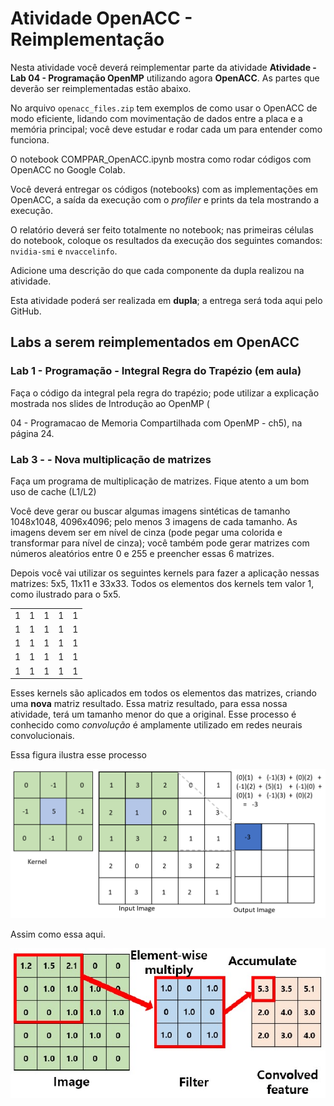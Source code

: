 # Atividade OpenACC - Reimplementação

Nesta atividade você deverá reimplementar parte da atividade **Atividade - Lab 04 - Programação OpenMP** utilizando agora  **OpenACC**. As partes que deverão ser reimplementadas estão abaixo.

No arquivo `openacc_files.zip` tem exemplos de como usar o OpenACC de modo eficiente, lidando com movimentação de dados entre a placa e a memória principal; você deve estudar e rodar cada um para entender como funciona.

O notebook COMPPAR_OpenACC.ipynb mostra como rodar códigos com OpenACC no Google Colab.

Você deverá entregar os códigos (notebooks) com as implementações em OpenACC, a saída da execução com o _profiler_ e prints da tela mostrando a execução.

O relatório deverá ser feito totalmente no notebook; nas primeiras células do notebook, coloque os resultados da execução dos seguintes comandos: `nvidia-smi` e `nvaccelinfo`.

Adicione uma descrição do que cada componente da dupla realizou na atividade.

Esta atividade poderá ser realizada em **dupla**; a entrega será toda aqui pelo GitHub.

## Labs a serem reimplementados em OpenACC

### Lab 1 - Programação - Integral Regra do Trapézio (em aula)

Faça o código da integral pela regra do trapézio; pode utilizar a explicação mostrada nos slides de Introdução ao OpenMP (

04 - Programacao de Memoria Compartilhada com OpenMP - ch5), na página 24.


### Lab 3 -  - Nova multiplicação de matrizes

Faça um programa de multiplicação de matrizes. Fique atento a um bom uso de cache (L1/L2)

Você deve gerar ou buscar algumas imagens sintéticas de tamanho 1048x1048, 4096x4096; pelo menos 3 imagens de cada tamanho. As imagens devem ser em nível de cinza (pode pegar uma colorida e transformar para nível de cinza); você também pode gerar matrizes com números aleatórios entre 0 e 255 e preencher essas 6 matrizes.

Depois você vai utilizar os seguintes kernels para fazer a aplicação nessas matrizes: 5x5, 11x11 e 33x33. Todos os elementos dos kernels tem valor 1, como ilustrado para o 5x5.

|   |   |   |   |   |
|---|---|---|---|---|
| 1 | 1 | 1 | 1 | 1 |
| 1 | 1 | 1 | 1 | 1 |
| 1 | 1 | 1 | 1 | 1 |
| 1 | 1 | 1 | 1 | 1 |
| 1 | 1 | 1 | 1 | 1 |


Esses kernels são aplicados em todos os elementos das matrizes, criando uma **nova** matriz resultado. Essa matriz resultado, para essa nossa atividade, terá um tamanho menor do que a original. Esse processo é conhecido como *convolução* é amplamente utilizado em redes neurais convolucionais.

Essa figura ilustra esse processo

![](1_cpOsBrBoV_XIPIkPtuiNvQ.png)

Assim como essa aqui.

![](1_N68as4k0VV4aKK6yhxkgkA.png)

